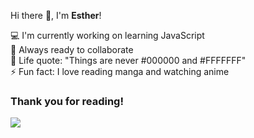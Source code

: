 Hi there 👋, I'm <strong>Esther</strong>!

💻 I'm currently working on learning JavaScript
<br>
🚀 Always ready to collaborate
<br>
🎯 Life quote: "Things are never #000000 and #FFFFFFF"
<br>
⚡ Fun fact: I love reading manga and watching anime

<h3>Thank you for reading!</h3>
<img src="https://c.tenor.com/l2B3a_CL4EYAAAAC/cowboy-bebop-spike-spiegel.gif">
